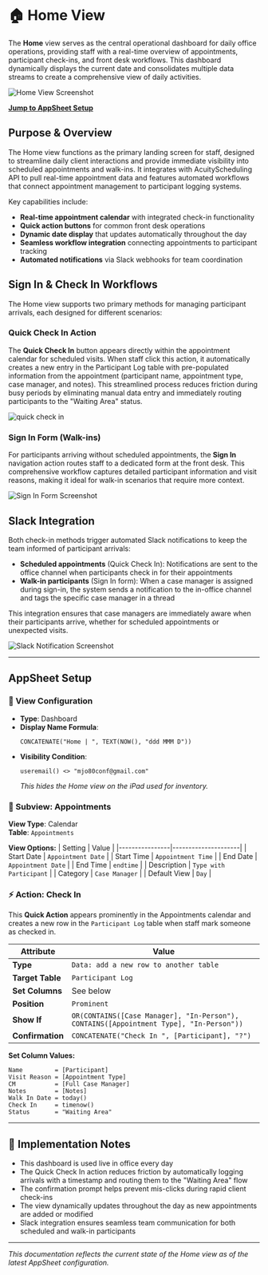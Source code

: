 # 🏠 Home View

The **Home** view serves as the central operational dashboard for daily office operations, providing staff with a real-time overview of appointments, participant check-ins, and front desk workflows. This dashboard dynamically displays the current date and consolidates multiple data streams to create a comprehensive view of daily activities.

![Home View Screenshot](../images/home-view.png)

**[Jump to AppSheet Setup](#appsheet-setup)**

## Purpose & Overview

The Home view functions as the primary landing screen for staff, designed to streamline daily client interactions and provide immediate visibility into scheduled appointments and walk-ins. It integrates with AcuityScheduling API to pull real-time appointment data and features automated workflows that connect appointment management to participant logging systems.

Key capabilities include:
- **Real-time appointment calendar** with integrated check-in functionality
- **Quick action buttons** for common front desk operations
- **Dynamic date display** that updates automatically throughout the day
- **Seamless workflow integration** connecting appointments to participant tracking
- **Automated notifications** via Slack webhooks for team coordination

## Sign In & Check In Workflows

The Home view supports two primary methods for managing participant arrivals, each designed for different scenarios:

### Quick Check In Action
The **Quick Check In** button appears directly within the appointment calendar for scheduled visits. When staff click this action, it automatically creates a new entry in the Participant Log table with pre-populated information from the appointment (participant name, appointment type, case manager, and notes). This streamlined process reduces friction during busy periods by eliminating manual data entry and immediately routing participants to the "Waiting Area" status.

![quick check in](../images/quick-checkin.png)

### Sign In Form (Walk-ins)
For participants arriving without scheduled appointments, the **Sign In** navigation action routes staff to a dedicated form at the front desk. This comprehensive workflow captures detailed participant information and visit reasons, making it ideal for walk-in scenarios that require more context.

![Sign In Form Screenshot](../images/sign-in.png)

## Slack Integration

Both check-in methods trigger automated Slack notifications to keep the team informed of participant arrivals:

- **Scheduled appointments** (Quick Check In): Notifications are sent to the office channel when participants check in for their appointments
- **Walk-in participants** (Sign In form): When a case manager is assigned during sign-in, the system sends a notification to the in-office channel and tags the specific case manager in a thread

This integration ensures that case managers are immediately aware when their participants arrive, whether for scheduled appointments or unexpected visits.

![Slack Notification Screenshot](../images/slack-walkin-cm.png)

---

## AppSheet Setup

### 🧱 View Configuration
- **Type**: Dashboard
- **Display Name Formula**:  
  ```appsheetscript
  CONCATENATE("Home | ", TEXT(NOW(), "ddd MMM D"))
  ```
- **Visibility Condition**:
  ```appsheetscript
  useremail() <> "mjo80conf@gmail.com"
  ```
  *This hides the Home view on the iPad used for inventory.*

### 🧩 Subview: Appointments
**View Type**: Calendar  
**Table**: `Appointments`

**View Options:**
| Setting        | Value               |
|----------------|---------------------|
| Start Date     | `Appointment Date`  |
| Start Time     | `Appointment Time`  |
| End Date       | `Appointment Date`  |
| End Time       | `endtime`           |
| Description    | `Type with Participant` |
| Category       | `Case Manager`      |
| Default View   | `Day`               |

### ⚡ Action: Check In
This **Quick Action** appears prominently in the Appointments calendar and creates a new row in the `Participant Log` table when staff mark someone as checked in.

| Attribute         | Value |
|------------------|-------|
| **Type**          | `Data: add a new row to another table` |
| **Target Table**  | `Participant Log` |
| **Set Columns**   | See below |
| **Position**      | `Prominent` |
| **Show If**       | `OR(CONTAINS([Case Manager], "In-Person"), CONTAINS([Appointment Type], "In-Person"))` |
| **Confirmation**  | `CONCATENATE("Check In ", [Participant], "?")` |

**Set Column Values:**
```text
Name         = [Participant]
Visit Reason = [Appointment Type]
CM           = [Full Case Manager]
Notes        = [Notes]
Walk In Date = today()
Check In     = timenow()
Status       = "Waiting Area"
```


---

## 📎 Implementation Notes
- This dashboard is used live in office every day
- The Quick Check In action reduces friction by automatically logging arrivals with a timestamp and routing them to the "Waiting Area" flow
- The confirmation prompt helps prevent mis-clicks during rapid client check-ins
- The view dynamically updates throughout the day as new appointments are added or modified
- Slack integration ensures seamless team communication for both scheduled and walk-in participants

---
*This documentation reflects the current state of the Home view as of the latest AppSheet configuration.*